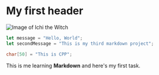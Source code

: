 # <h1> My first header 

![Image of Ichi the Witch](https://images.unsplash.com/photo-1519638399535-1b036603ac77?w=1000&auto=format&fit=crop&q=60&ixlib=rb-4.0.3&ixid=M3wxMjA3fDB8MHxzZWFyY2h8Mnx8YW5pbWV8ZW58MHx8MHx8fDA%3D)

``` javascript
let message = "Hello, World";
let secondMessage = "This is my third markdown project";
```

``` cpp
char[50] = "This is CPP";
```

This is me learning **Markdown** and here's my first task.
